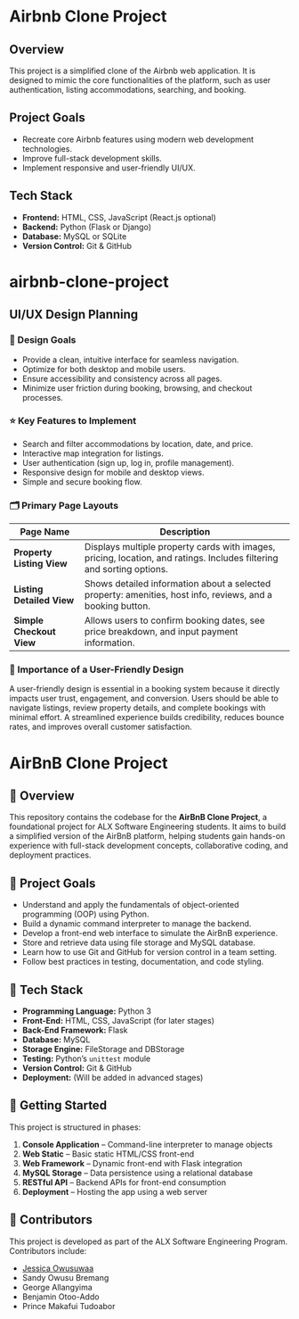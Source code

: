 # Airbnb Clone Project

## Overview

This project is a simplified clone of the Airbnb web application. It is designed to mimic the core functionalities of the platform, such as user authentication, listing accommodations, searching, and booking.

## Project Goals

- Recreate core Airbnb features using modern web development technologies.
- Improve full-stack development skills.
- Implement responsive and user-friendly UI/UX.

## Tech Stack

- **Frontend:** HTML, CSS, JavaScript (React.js optional)
- **Backend:** Python (Flask or Django)
- **Database:** MySQL or SQLite
- **Version Control:** Git & GitHub
# airbnb-clone-project
## UI/UX Design Planning

### 🎯 Design Goals

- Provide a clean, intuitive interface for seamless navigation.
- Optimize for both desktop and mobile users.
- Ensure accessibility and consistency across all pages.
- Minimize user friction during booking, browsing, and checkout processes.

### ⭐ Key Features to Implement

- Search and filter accommodations by location, date, and price.
- Interactive map integration for listings.
- User authentication (sign up, log in, profile management).
- Responsive design for mobile and desktop views.
- Simple and secure booking flow.

### 🗂️ Primary Page Layouts

| Page Name               | Description                                                                 |
|-------------------------|-----------------------------------------------------------------------------|
| **Property Listing View** | Displays multiple property cards with images, pricing, location, and ratings. Includes filtering and sorting options. |
| **Listing Detailed View** | Shows detailed information about a selected property: amenities, host info, reviews, and a booking button. |
| **Simple Checkout View** | Allows users to confirm booking dates, see price breakdown, and input payment information. |

### 🧠 Importance of a User-Friendly Design

A user-friendly design is essential in a booking system because it directly impacts user trust, engagement, and conversion. Users should be able to navigate listings, review property details, and complete bookings with minimal effort. A streamlined experience builds credibility, reduces bounce rates, and improves overall customer satisfaction.
# AirBnB Clone Project

## 📌 Overview

This repository contains the codebase for the **AirBnB Clone Project**, a foundational project for ALX Software Engineering students. It aims to build a simplified version of the AirBnB platform, helping students gain hands-on experience with full-stack development concepts, collaborative coding, and deployment practices.

## 🎯 Project Goals

- Understand and apply the fundamentals of object-oriented programming (OOP) using Python.
- Build a dynamic command interpreter to manage the backend.
- Develop a front-end web interface to simulate the AirBnB experience.
- Store and retrieve data using file storage and MySQL database.
- Learn how to use Git and GitHub for version control in a team setting.
- Follow best practices in testing, documentation, and code styling.

## 🧰 Tech Stack

- **Programming Language:** Python 3
- **Front-End:** HTML, CSS, JavaScript (for later stages)
- **Back-End Framework:** Flask
- **Database:** MySQL
- **Storage Engine:** FileStorage and DBStorage
- **Testing:** Python’s `unittest` module
- **Version Control:** Git & GitHub
- **Deployment:** (Will be added in advanced stages)

## 🚀 Getting Started

This project is structured in phases:
1. **Console Application** – Command-line interpreter to manage objects
2. **Web Static** – Basic static HTML/CSS front-end
3. **Web Framework** – Dynamic front-end with Flask integration
4. **MySQL Storage** – Data persistence using a relational database
5. **RESTful API** – Backend APIs for front-end consumption
6. **Deployment** – Hosting the app using a web server

## 👥 Contributors

This project is developed as part of the ALX Software Engineering Program.  
Contributors include:
- [Jessica Owusuwaa](https://github.com/theowusuwaacodes)
- Sandy Owusu Bremang
- George Allangyima
- Benjamin Otoo-Addo
- Prince Makafui Tudoabor
